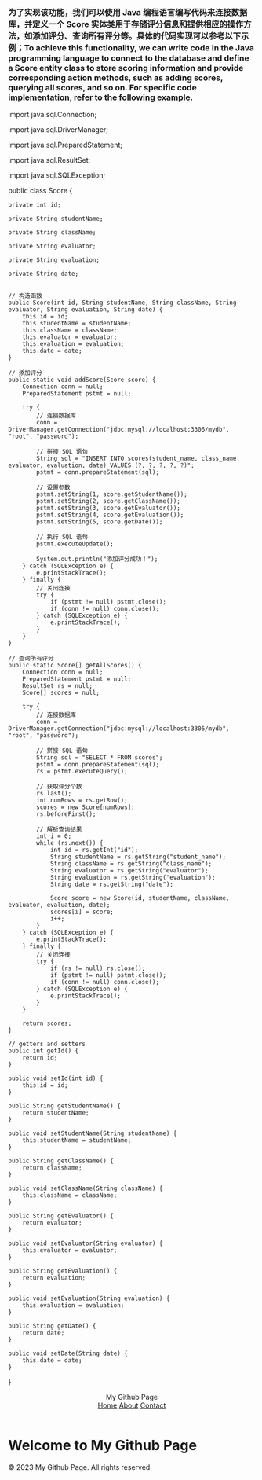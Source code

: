 ### 为了实现该功能，我们可以使用 Java 编程语言编写代码来连接数据库，并定义一个 Score 实体类用于存储评分信息和提供相应的操作方法，如添加评分、查询所有评分等。具体的代码实现可以参考以下示例；To achieve this functionality, we can write code in the Java programming language to connect to the database and define a Score entity class to store scoring information and provide corresponding action methods, such as adding scores, querying all scores, and so on. For specific code implementation, refer to the following example.


import java.sql.Connection;

import java.sql.DriverManager;

import java.sql.PreparedStatement;

import java.sql.ResultSet;

import java.sql.SQLException;


public class Score {

    private int id;
    
    private String studentName;
    
    private String className;
    
    private String evaluator;
    
    private String evaluation;
    
    private String date;
    

    // 构造函数
    public Score(int id, String studentName, String className, String evaluator, String evaluation, String date) {
        this.id = id;
        this.studentName = studentName;
        this.className = className;
        this.evaluator = evaluator;
        this.evaluation = evaluation;
        this.date = date;
    }

    // 添加评分
    public static void addScore(Score score) {
        Connection conn = null;
        PreparedStatement pstmt = null;

        try {
            // 连接数据库
            conn = DriverManager.getConnection("jdbc:mysql://localhost:3306/mydb", "root", "password");

            // 拼接 SQL 语句
            String sql = "INSERT INTO scores(student_name, class_name, evaluator, evaluation, date) VALUES (?, ?, ?, ?, ?)";
            pstmt = conn.prepareStatement(sql);

            // 设置参数
            pstmt.setString(1, score.getStudentName());
            pstmt.setString(2, score.getClassName());
            pstmt.setString(3, score.getEvaluator());
            pstmt.setString(4, score.getEvaluation());
            pstmt.setString(5, score.getDate());

            // 执行 SQL 语句
            pstmt.executeUpdate();

            System.out.println("添加评分成功！");
        } catch (SQLException e) {
            e.printStackTrace();
        } finally {
            // 关闭连接
            try {
                if (pstmt != null) pstmt.close();
                if (conn != null) conn.close();
            } catch (SQLException e) {
                e.printStackTrace();
            }
        }
    }

    // 查询所有评分
    public static Score[] getAllScores() {
        Connection conn = null;
        PreparedStatement pstmt = null;
        ResultSet rs = null;
        Score[] scores = null;

        try {
            // 连接数据库
            conn = DriverManager.getConnection("jdbc:mysql://localhost:3306/mydb", "root", "password");

            // 拼接 SQL 语句
            String sql = "SELECT * FROM scores";
            pstmt = conn.prepareStatement(sql);
            rs = pstmt.executeQuery();

            // 获取评分个数
            rs.last();
            int numRows = rs.getRow();
            scores = new Score[numRows];
            rs.beforeFirst();

            // 解析查询结果
            int i = 0;
            while (rs.next()) {
                int id = rs.getInt("id");
                String studentName = rs.getString("student_name");
                String className = rs.getString("class_name");
                String evaluator = rs.getString("evaluator");
                String evaluation = rs.getString("evaluation");
                String date = rs.getString("date");

                Score score = new Score(id, studentName, className, evaluator, evaluation, date);
                scores[i] = score;
                i++;
            }
        } catch (SQLException e) {
            e.printStackTrace();
        } finally {
            // 关闭连接
            try {
                if (rs != null) rs.close();
                if (pstmt != null) pstmt.close();
                if (conn != null) conn.close();
            } catch (SQLException e) {
                e.printStackTrace();
            }
        }

        return scores;
    }

    // getters and setters
    public int getId() {
        return id;
    }

    public void setId(int id) {
        this.id = id;
    }

    public String getStudentName() {
        return studentName;
    }

    public void setStudentName(String studentName) {
        this.studentName = studentName;
    }

    public String getClassName() {
        return className;
    }

    public void setClassName(String className) {
        this.className = className;
    }

    public String getEvaluator() {
        return evaluator;
    }

    public void setEvaluator(String evaluator) {
        this.evaluator = evaluator;
    }

    public String getEvaluation() {
        return evaluation;
    }

    public void setEvaluation(String evaluation) {
        this.evaluation = evaluation;
    }

    public String getDate() {
        return date;
    }

    public void setDate(String date) {
        this.date = date;
    }
}

<body>
  <header>
    <div class="logo">My Github Page</div>
    <nav>
      <a href="#">Home</a>
      <a href="#">About</a>
      <a href="#">Contact</a>
    </nav>
  </header>
  <h1>Welcome to My Github Page</h1>
  <footer>&copy; 2023 My Github Page. All rights reserved.</footer>
</body>
</html>
